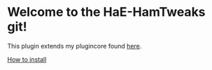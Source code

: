 # Welcome to the HaE-HamTweaks git!

This plugin extends my plugincore found [here](https://github.com/sirhamsteralot/HaE-PluginCore).

[How to install](https://github.com/sirhamsteralot/HaE-HamTweaks/wiki/Installation)
